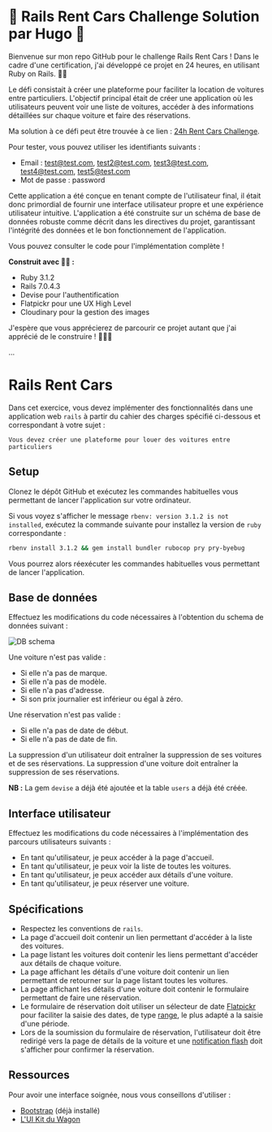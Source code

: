 # 🚗 Rails Rent Cars Challenge Solution par Hugo 💎

Bienvenue sur mon repo GitHub pour le challenge Rails Rent Cars ! Dans le cadre d'une certification, j'ai développé ce projet en 24 heures, en utilisant Ruby on Rails. 💎💎

Le défi consistait à créer une plateforme pour faciliter la location de voitures entre particuliers. L'objectif principal était de créer une application où les utilisateurs peuvent voir une liste de voitures, accéder à des informations détaillées sur chaque voiture et faire des réservations.

Ma solution à ce défi peut être trouvée à ce lien : [24h Rent Cars Challenge](https://24h-rent-cars-challenge.hugoptm.fr/). 

Pour tester, vous pouvez utiliser les identifiants suivants :

- Email : test@test.com, test2@test.com, test3@test.com, test4@test.com, test5@test.com
- Mot de passe : password

Cette application a été conçue en tenant compte de l'utilisateur final, il était donc primordial de fournir une interface utilisateur propre et une expérience utilisateur intuitive. L'application a été construite sur un schéma de base de données robuste comme décrit dans les directives du projet, garantissant l'intégrité des données et le bon fonctionnement de l'application.

Vous pouvez consulter le code pour l'implémentation complète !

**Construit avec 💎🔨 :**

- Ruby 3.1.2
- Rails 7.0.4.3
- Devise pour l'authentification
- Flatpickr pour une UX High Level
- Cloudinary pour la gestion des images

J'espère que vous apprécierez de parcourir ce projet autant que j'ai apprécié de le construire ! 💎👨‍💻

...

# Rails Rent Cars

Dans cet exercice, vous devez implémenter des fonctionnalités dans une application web `rails` à partir du cahier des charges spécifié ci-dessous et correspondant à votre sujet :

```
Vous devez créer une plateforme pour louer des voitures entre particuliers
```

## Setup

Clonez le dépôt GitHub et exécutez les commandes habituelles vous permettant de lancer l'application sur votre ordinateur.

Si vous voyez s'afficher le message `rbenv: version 3.1.2 is not installed`, exécutez la commande suivante pour installez la version de `ruby` correspondante :

```bash
rbenv install 3.1.2 && gem install bundler rubocop pry pry-byebug
```

Vous pourrez alors réexécuter les commandes habituelles vous permettant de lancer l'application.

## Base de données

Effectuez les modifications du code nécessaires à l'obtention du schema de données suivant :

<img src="https://raw.githubusercontent.com/lewagon/fullstack-images/master/assess/rent_car_db_schema.png" alt="DB schema">

Une voiture n'est pas valide :

- Si elle n'a pas de marque.
- Si elle n'a pas de modèle.
- Si elle n'a pas d'adresse.
- Si son prix journalier est inférieur ou égal à zéro.

Une réservation n'est pas valide :

- Si elle n'a pas de date de début.
- Si elle n'a pas de date de fin.

La suppression d'un utilisateur doit entraîner la suppression de ses voitures et de ses réservations. La suppression d'une voiture doit entraîner la suppression de ses réservations.

**NB :** La gem `devise` a déjà été ajoutée et la table `users` a déjà été créée.

## Interface utilisateur

Effectuez les modifications du code nécessaires à l'implémentation des parcours utilisateurs suivants :

- En tant qu'utilisateur, je peux accéder à la page d'accueil.
- En tant qu'utilisateur, je peux voir la liste de toutes les voitures.
- En tant qu'utilisateur, je peux accéder aux détails d'une voiture.
- En tant qu'utilisateur, je peux réserver une voiture.

## Spécifications

- Respectez les conventions de `rails`.
- La page d'accueil doit contenir un lien permettant d'accéder à la liste des voitures.
- La page listant les voitures doit contenir les liens permettant d'accéder aux détails de chaque voiture.
- La page affichant les détails d'une voiture doit contenir un lien permettant de retourner sur la page listant toutes les voitures.
- La page affichant les détails d'une voiture doit contenir le formulaire permettant de faire une réservation.
- Le formulaire de réservation doit utiliser un sélecteur de date <a href="https://flatpickr.js.org/examples/" target="_blank">Flatpickr</a> pour faciliter la saisie des dates, de type <a href="https://flatpickr.js.org/examples/#range-calendar" target="_blank">range</a>, le plus adapté a la saisie d'une période.
- Lors de la soumission du formulaire de réservation, l'utilisateur doit être redirigé vers la page de détails de la voiture et une <a href="https://www.rubyguides.com/2019/11/rails-flash-messages/" target="_blank">notification flash</a> doit s'afficher pour confirmer la réservation.

## Ressources

Pour avoir une interface soignée, nous vous conseillons d'utiliser :

- <a href="https://getbootstrap.com/docs/5.1/getting-started/introduction/" target="_blank">Bootstrap</a> (déjà installé)
- <a href="https://uikit.lewagon.com/" target="_blank">L'UI Kit du Wagon</a>
